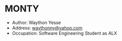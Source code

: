 # MONTY

* Author: Waython Yesse
* Address: waythonny@yahoo.com
* Occupation: Software Engineering Student as ALX
